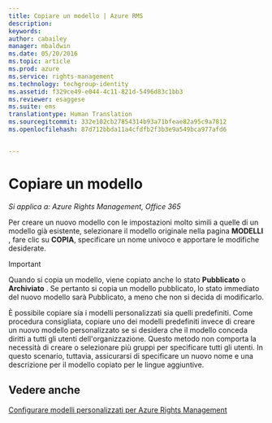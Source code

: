 ```yaml
---
title: Copiare un modello | Azure RMS
description: 
keywords: 
author: cabailey
manager: mbaldwin
ms.date: 05/20/2016
ms.topic: article
ms.prod: azure
ms.service: rights-management
ms.technology: techgroup-identity
ms.assetid: f329ce49-e044-4c11-821d-5496d83c1bb3
ms.reviewer: esaggese
ms.suite: ems
translationtype: Human Translation
ms.sourcegitcommit: 332e102cb27854314b93a71bfeae82a95c9a7812
ms.openlocfilehash: 87d712bbda11a4cfdfb2f3b3e9a549bca977afd6


---
```



# Copiare un modello

*Si applica a: Azure Rights Management, Office 365*

Per creare un nuovo modello con le impostazioni molto simili a quelle di un modello già esistente, selezionare il modello originale nella pagina **MODELLI** , fare clic su **COPIA**, specificare un nome univoco e apportare le modifiche desiderate.

> [!IMPORTANT]
> Quando si copia un modello, viene copiato anche lo stato **Pubblicato** o **Archiviato** . Se pertanto si copia un modello pubblicato, lo stato immediato del nuovo modello sarà Pubblicato, a meno che non si decida di modificarlo.

È possibile copiare sia i modelli personalizzati sia quelli predefiniti. Come procedura consigliata, copiare uno dei modelli predefiniti invece di creare un nuovo modello personalizzato se si desidera che il modello conceda diritti a tutti gli utenti dell'organizzazione. Questo metodo non comporta la necessità di creare o selezionare più gruppi per specificare tutti gli utenti. In questo scenario, tuttavia, assicurarsi di specificare un nuovo nome e una descrizione per il modello copiato per le lingue aggiuntive.



## Vedere anche
[Configurare modelli personalizzati per Azure Rights Management](configure-custom-templates.md)


<!--HONumber=Jul16_HO3-->


